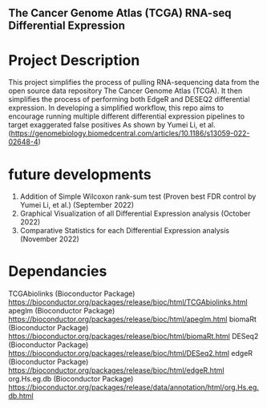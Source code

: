 ## The Cancer Genome Atlas (TCGA) RNA-seq Differential Expression

# Project Description
This project simplifies the process of pulling RNA-sequencing data from the open source data repository The Cancer Genome Atlas (TCGA). It then simplifies the process of performing both EdgeR and DESEQ2 differential expression. In developing a simplified workflow, this repo aims to encourage running multiple different differential expression pipelines to target exaggerated false positives As shown by Yumei Li, et al. (https://genomebiology.biomedcentral.com/articles/10.1186/s13059-022-02648-4)

# future developments
1. Addition of Simple Wilcoxon rank-sum test (Proven best FDR control by Yumei Li, et al.) (September 2022)
2. Graphical Visualization of all Differential Expression analysis (October 2022)
3. Comparative Statistics for each Differential Expression analysis (November 2022)

# Dependancies
TCGAbiolinks (Bioconductor Package) https://bioconductor.org/packages/release/bioc/html/TCGAbiolinks.html
apeglm (Bioconductor Package) https://bioconductor.org/packages/release/bioc/html/apeglm.html
biomaRt (Bioconductor Package) https://bioconductor.org/packages/release/bioc/html/biomaRt.html
DESeq2 (Bioconductor Package) https://bioconductor.org/packages/release/bioc/html/DESeq2.html
edgeR (Bioconductor Package) https://bioconductor.org/packages/release/bioc/html/edgeR.html
org.Hs.eg.db (Bioconductor Package) https://bioconductor.org/packages/release/data/annotation/html/org.Hs.eg.db.html
